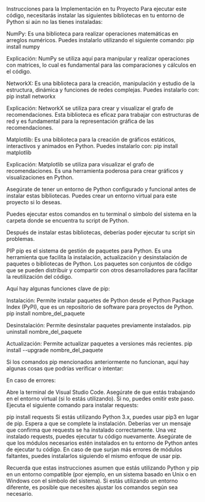Instrucciones para la Implementación en tu Proyecto
Para ejecutar este código, necesitarás instalar las siguientes bibliotecas en tu entorno de Python si aún no las tienes instaladas:

NumPy: Es una biblioteca para realizar operaciones matemáticas en arreglos numéricos. Puedes instalarlo utilizando el siguiente comando:
pip install numpy

Explicación: NumPy se utiliza aquí para manipular y realizar operaciones con matrices, lo cual es fundamental para las comparaciones y cálculos en el código.

NetworkX: Es una biblioteca para la creación, manipulación y estudio de la estructura, dinámica y funciones de redes complejas. Puedes instalarlo con:
pip install networkx

Explicación: NetworkX se utiliza para crear y visualizar el grafo de recomendaciones. Esta biblioteca es eficaz para trabajar con estructuras de red y es fundamental para la representación gráfica de las recomendaciones.

Matplotlib: Es una biblioteca para la creación de gráficos estáticos, interactivos y animados en Python. Puedes instalarlo con:
pip install matplotlib

Explicación: Matplotlib se utiliza para visualizar el grafo de recomendaciones. Es una herramienta poderosa para crear gráficos y visualizaciones en Python.

Asegúrate de tener un entorno de Python configurado y funcional antes de instalar estas bibliotecas. Puedes crear un entorno virtual para este proyecto si lo deseas.

Puedes ejecutar estos comandos en tu terminal o símbolo del sistema en la carpeta donde se encuentra tu script de Python.

Después de instalar estas bibliotecas, deberías poder ejecutar tu script sin problemas.

PIP
pip es el sistema de gestión de paquetes para Python. Es una herramienta que facilita la instalación, actualización y desinstalación de paquetes o bibliotecas de Python. Los paquetes son conjuntos de código que se pueden distribuir y compartir con otros desarrolladores para facilitar la reutilización del código.

Aquí hay algunas funciones clave de pip:

Instalación: Permite instalar paquetes de Python desde el Python Package Index (PyPI), que es un repositorio de software para proyectos de Python.
pip install nombre_del_paquete

Desinstalación: Permite desinstalar paquetes previamente instalados.
pip uninstall nombre_del_paquete

Actualización: Permite actualizar paquetes a versiones más recientes.
pip install --upgrade nombre_del_paquete

Si los comandos pip mencionados anteriormente no funcionan, aquí hay algunas cosas que podrías verificar o intentar:

En caso de errores:

Abre la terminal de Visual Studio Code.
Asegúrate de que estás trabajando en el entorno virtual (si lo estás utilizando). Si no, puedes omitir este paso.
Ejecuta el siguiente comando para instalar requests:

pip install requests
Si estás utilizando Python 3.x, puedes usar pip3 en lugar de pip.
Espera a que se complete la instalación. Deberías ver un mensaje que confirma que requests se ha instalado correctamente.
Una vez instalado requests, puedes ejecutar tu código nuevamente.
Asegúrate de que los módulos necesarios estén instalados en tu entorno de Python antes de ejecutar tu código. En caso de que surjan más errores de módulos faltantes, puedes instalarlos siguiendo el mismo enfoque de usar pip.

Recuerda que estas instrucciones asumen que estás utilizando Python y pip en un entorno compatible (por ejemplo, en un sistema basado en Unix o en Windows con el símbolo del sistema). Si estás utilizando un entorno diferente, es posible que necesites ajustar los comandos según sea necesario.